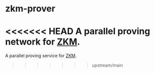 # zkm-prover
<<<<<<< HEAD
A parallel proving network for [ZKM](https://github.com/zkMIPS/zkm).
=======
A parallel proving service for [ZKM](https://github.com/zkMIPS/zkm).
>>>>>>> upstream/main

